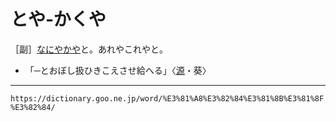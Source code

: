 # とや‐かくや

［副］[なにやかや](なにやかや（何やかや）)と。あれやこれやと。
-   「─とおぼし扱ひきこえさせ給へる」〈[源](https://dictionary.goo.ne.jp/word/%E6%BA%90%E6%B0%8F%E7%89%A9%E8%AA%9E/#jn-69890)・葵〉

---
`https://dictionary.goo.ne.jp/word/%E3%81%A8%E3%82%84%E3%81%8B%E3%81%8F%E3%82%84/`
